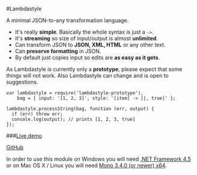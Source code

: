 #Lambdastyle

A minimal JSON-to-any transformation language.


* It's really **simple**. Basically the whole syntax is just a `->`.
* It's **streaming** so size of input/output is almost **unlimited**.
* Can transform JSON to **JSON, XML, HTML** or any other text.
* Can **preserve formatting** in JSON.
* By default just copies input so edits are **as easy as it gets**.

As Lambdastyle is currently only a **prototype**, please expect that some things will not work. Also Lambdastyle can change and is open to suggestions.

	var lambdastyle = require('lambdastyle-prototype'),
	    bag = { input: '[1, 2, 3]', style: '[item] -> [|, true]' };

	lambdastyle.processString(bag, function (err, output) {
	  if (err) throw err;
	  console.log(output); // prints [1, 2, 3, true]
	});

###[Live demo](http://lambdastyle.com)

[GitHub](https://github.com/PawelStroinski/LambdastylePrototype) 

In order to use this module on Windows you will need [.NET Framework 4.5](http://www.microsoft.com/en-us/download/details.aspx?id=30653) or on Mac OS X / Linux you will need [Mono 3.4.0 (or newer) x64](http://www.go-mono.com/mono-downloads/download.html).